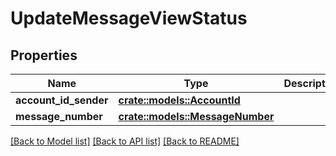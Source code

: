 # UpdateMessageViewStatus

## Properties

Name | Type | Description | Notes
------------ | ------------- | ------------- | -------------
**account_id_sender** | [**crate::models::AccountId**](AccountId.md) |  | 
**message_number** | [**crate::models::MessageNumber**](MessageNumber.md) |  | 

[[Back to Model list]](../README.md#documentation-for-models) [[Back to API list]](../README.md#documentation-for-api-endpoints) [[Back to README]](../README.md)


